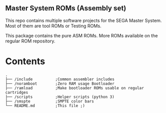 Master System ROMs (Assembly set)
---------------------------------

This repo contains multiple software projects for the SEGA Master
System. Most of them are tool ROMs or Testing ROMs.

This package contains the pure ASM ROMs. More ROMs available on the
regular ROM repository.

Contents
========

    .
    ├── /include          ;Common assembler includes
    ├── /noramboot        ;Zero RAM usage Bootloader
    ├── /ramload          ;Make bootloader ROMs usable on regular cartridges
    ├── /scripts          ;Helper scripts (python 3)
    ├── /smspte           ;SMPTE color bars
    └── README.md         ;This file ;)
